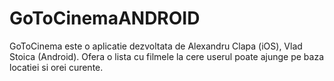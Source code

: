GoToCinemaANDROID
=================

GoToCinema este o aplicatie dezvoltata de Alexandru Clapa (iOS), Vlad Stoica (Android). Ofera o lista cu filmele la cere userul poate ajunge pe baza locatiei si orei curente.
